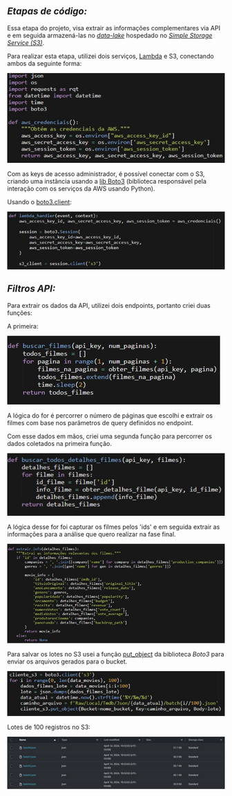 ## _Etapas de código:_

Essa etapa do projeto, visa extrair as informações complementares via API e em seguida armazená-las no [_data-lake_](https://aws.amazon.com/pt/big-data/datalakes-and-analytics/what-is-a-data-lake/) hospedado no [_Simple Storage Service (S3)_](https://aws.amazon.com/pt/s3/).

Para realizar esta etapa, utilizei dois serviços, [Lambda](https://aws.amazon.com/lambda/?nc1=h_ls) e S3, conectando ambos da seguinte forma:

![Credenciais](images/config-credenciais.jpg)

Com as keys de acesso administrador, é possível conectar com o S3, criando uma instância usando a [lib Boto3](https://boto3.amazonaws.com/v1/documentation/api/latest/index.html) (biblioteca responsável pela interação com os serviços da AWS usando Python).

Usando o [boto3.client](https://boto3.amazonaws.com/v1/documentation/api/latest/guide/configuration.html):

![Boto3](images/boto3.jpg)

## _Filtros API:_

Para extrair os dados da API, utilizei dois endpoints, portanto criei duas funções:

A primeira:

![def1](images/funcao1.jpg)

A lógica do for é percorrer o número de páginas que escolhi e extrair os filmes com base nos parâmetros de query definidos no endpoint.

Com esse dados em mãos, criei uma segunda função para percorrer os dados coletados na primeira função.

![def2](images/funcao.jpg)

A lógica desse for foi capturar os filmes pelos 'ids' e em seguida extrair as informações para a análise que quero realizar na fase final.

![infos-api](images/infos.jpg)

Para salvar os lotes no S3 usei a função [put_object](https://docs.aws.amazon.com/AmazonS3/latest/API/API_PutObject.html) da biblioteca *Boto3* para enviar os arquivos gerados para o bucket.

![put-object](images/send.jpg)

Lotes de 100 registros no S3:

![batches](images/lotes.jpg)